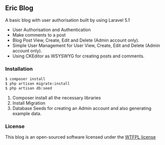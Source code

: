 ## Eric Blog

A basic blog with user authorisation built by using Laravel 5.1

  - User Authorisation and Authentication
  - Make comments to a post
  - Blog Post View, Create, Edit and Delete (Admin account only).
  - Simple User Management for User View, Create, Edit and Delete (Admin account only).
  - Using CKEditor as WSYSWYG for creating posts and comments.

### Installation

```sh
$ composer install
$ php artisan migrate:install
$ php artisan db:seed
```

1. Composer install all the necessary libraries
2. Install Migration
3. Database Seeds for creating an Admin account and also generating example data.

### License

This blog is an open-sourced software licensed under the [WTFPL license](http://www.wtfpl.net/)
